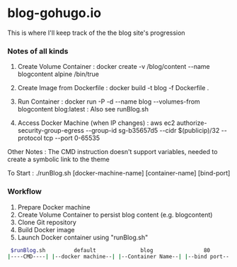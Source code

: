 blog-gohugo.io
==============

<p>This is where I'll keep track of the the blog site's progression</p>

### Notes of all kinds
1. Create Volume Container
:	docker create -v /blog/content --name blogcontent alpine /bin/true

2. Create Image from Dockerfile
:	docker build -t blog -f Dockerfile .

3. Run Container
:	docker run -P -d --name blog --volumes-from blogcontent blog:latest
:	Also see runBlog.sh

4. Access Docker Machine (when IP changes)
:	aws ec2 authorize-security-group-egress --group-id sg-b35657d5 --cidr $(publicip)/32 --protocol tcp --port 0-65535

Other Notes
:	The CMD instruction doesn't support variables, needed to create a symbolic link to the theme

To Start
:	./runBlog.sh [docker-machine-name] [container-name] [bind-port]

### Workflow

1. Prepare Docker machine
2. Create Volume Container to persist blog content (e.g. blogcontent)
3. Clone Git repository
4. Build Docker image
5. Launch Docker container using "runBlog.sh"
```bash
 $runBlog.sh         default              blog                80
|----CMD----| |--docker machine--| |--Container Name--| |--bind port--|
```